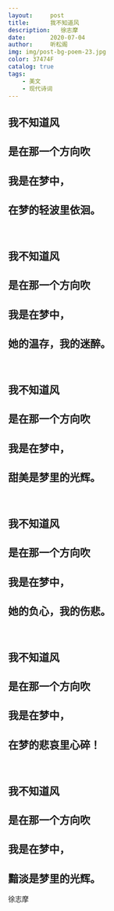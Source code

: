 ```yaml
---
layout:     post
title:      我不知道风
description:   徐志摩
date:       2020-07-04
author:     听松阁
img: img/post-bg-poem-23.jpg
color: 37474F
catalog: true
tags:
    - 美文
    - 现代诗词
---
```



## 我不知道风 
## 是在那一个方向吹
## 我是在梦中，
## 在梦的轻波里依洄。 
&nbsp;
## 我不知道风 
## 是在那一个方向吹
## 我是在梦中， 
## 她的温存，我的迷醉。 
&nbsp;
## 我不知道风 
## 是在那一个方向吹
## 我是在梦中， 
## 甜美是梦里的光辉。 
&nbsp;
## 我不知道风 
## 是在那一个方向吹
## 我是在梦中， 
## 她的负心，我的伤悲。 
&nbsp;
## 我不知道风 
## 是在那一个方向吹
## 我是在梦中， 
## 在梦的悲哀里心碎！ 
&nbsp;
## 我不知道风 
## 是在那一个方向吹
## 我是在梦中， 
## 黯淡是梦里的光辉。 


徐志摩